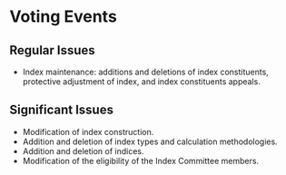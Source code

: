 # Voting Events

## Regular Issues

* Index maintenance: additions and deletions of index constituents, protective adjustment of index, and index constituents appeals.

## Significant Issues

* Modification of index construction.
* Addition and deletion of index types and calculation methodologies.
* Addition and deletion of indices.
* Modification of the eligibility of the Index Committee members.
